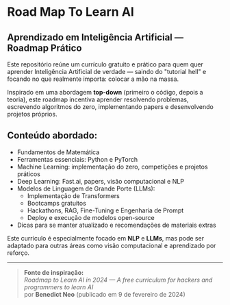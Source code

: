 # Road Map To Learn AI

## Aprendizado em Inteligência Artificial — Roadmap Prático

Este repositório reúne um currículo gratuito e prático para quem quer aprender Inteligência Artificial de verdade — saindo do "tutorial hell" e focando no que realmente importa: colocar a mão na massa.

Inspirado em uma abordagem **top-down** (primeiro o código, depois a teoria), este roadmap incentiva aprender resolvendo problemas, escrevendo algoritmos do zero, implementando papers e desenvolvendo projetos próprios.

## Conteúdo abordado:

- Fundamentos de Matemática
- Ferramentas essenciais: Python e PyTorch
- Machine Learning: implementação do zero, competições e projetos práticos
- Deep Learning: Fast.ai, papers, visão computacional e NLP
- Modelos de Linguagem de Grande Porte (LLMs):
  - Implementação de Transformers
  - Bootcamps gratuitos
  - Hackathons, RAG, Fine-Tuning e Engenharia de Prompt
  - Deploy e execução de modelos open-source
- Dicas para se manter atualizado e recomendações de materiais extras

Este currículo é especialmente focado em **NLP** e **LLMs**, mas pode ser adaptado para outras áreas como visão computacional e aprendizado por reforço.

---

> **Fonte de inspiração:**  
> _Roadmap to Learn AI in 2024 — A free curriculum for hackers and programmers to learn AI_  
> por **Benedict Neo** (publicado em 9 de fevereiro de 2024)
